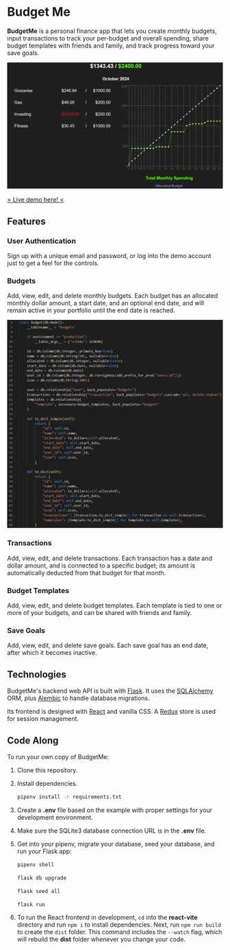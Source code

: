 # Budget Me

**BudgetMe** is a personal finance app that lets you create monthly budgets, input transactions to track your per-budget and overall spending, share budget templates with friends and family, and track progress toward your save goals.

![landing page](images/landing.png)

[> Live demo here! <](https://budget-me.onrender.com/)

## Features

### User Authentication

Sign up with a unique email and password, or log into the demo account just to get a feel for the controls.

### Budgets

Add, view, edit, and delete monthly budgets. Each budget has an allocated monthly dollar amount, a start date, and an optional end date, and will remain active in your portfolio until the end date is reached.

![code snippet](images/code-snippet.png)

### Transactions

Add, view, edit, and delete transactions. Each transaction has a date and dollar amount, and is connected to a specific budget; its amount is automatically deducted from that budget for that month.

### Budget Templates

Add, view, edit, and delete budget templates. Each template is tied to one or more of your budgets, and can be shared with friends and family.

### Save Goals

Add, view, edit, and delete save goals. Each save goal has an end date, after which it becomes inactive.

## Technologies

BudgetMe's backend web API is built with [Flask](https://flask.palletsprojects.com/en/3.0.x/). It uses the [SQLAlchemy](https://www.sqlalchemy.org/) ORM, plus [Alembic](https://alembic.sqlalchemy.org/en/latest/) to handle database migrations.

Its frontend is designed with [React](https://react.dev/) and vanilla CSS. A [Redux](https://redux.js.org/) store is used for session management.

## Code Along

To run your own copy of BudgetMe:

1. Clone this repository.

2. Install dependencies.

   ```bash
   pipenv install -r requirements.txt
   ```

3. Create a **.env** file based on the example with proper settings for your
   development environment.

4. Make sure the SQLite3 database connection URL is in the **.env** file.

5. Get into your pipenv, migrate your database, seed your database, and run your
   Flask app:

   ```bash
   pipenv shell
   ```

   ```bash
   flask db upgrade
   ```

   ```bash
   flask seed all
   ```

   ```bash
   flask run
   ```

6. To run the React frontend in development, `cd` into the **react-vite**
   directory and run `npm i` to install dependencies. Next, run `npm run build`
   to create the `dist` folder. This command includes the `--watch` flag, which will rebuild the **dist**
   folder whenever you change your code.
